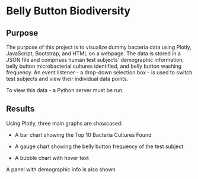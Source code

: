 # Belly Button Biodiversity
## Purpose
The purpose of this project is to visualize dummy bacteria data using Plotly, JavaScript, Bootstrap, and HTML on a webpage. The data is stored in a JSON file and comprises human test subjects' demographic information, belly button microbacterial cultures identified, and belly button washing frequency. An event listener - a drop-down selection box - is used to switch test subjects and view their individual data points. 

To view this data - a Python server must be run.

## Results
Using Plotly, three main graphs are showcased:

 - A bar chart showing the Top 10 Bacteria Cultures Found
 

 - A gauge chart showing the belly button frequency of the test subject


 - A bubble chart with hover text 


 A panel with demographic info is also shown 

